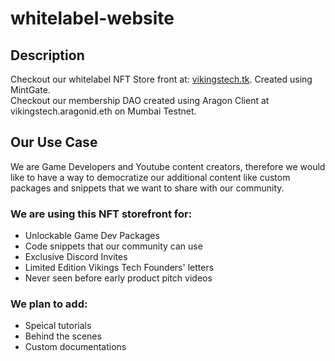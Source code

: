 # whitelabel-website

## Description
Checkout our whitelabel NFT Store front at: [vikingstech.tk](www.vikingstech.tk). Created using MintGate.<br>
Checkout our membership DAO created using Aragon Client at vikingstech.aragonid.eth on Mumbai Testnet.<br>

## Our Use Case

We are Game Developers and Youtube content creators, therefore we would like to have a way to democratize our additional content like custom packages and snippets that we want to share with our community. <br>

### We are using this NFT storefront for:
- Unlockable Game Dev Packages 
- Code snippets that our community can use
- Exclusive Discord Invites
- Limited Edition Vikings Tech Founders' letters
- Never seen before early product pitch videos
 
### We plan to add:
- Speical tutorials
- Behind the scenes 
- Custom documentations
